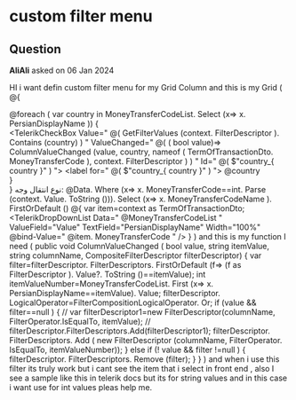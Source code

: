# custom filter menu

## Question

**AliAli** asked on 06 Jan 2024

HI i want defin custom filter menu for my Grid Column and this is my Grid ( <GridColumn Field="MoneyTransferCode" FieldType=" @( typeof ( int ) ) " Title=" نوع انتقال وجه " Width="200px" Groupable="true"> <FilterMenuTemplate> @{ <div class="filter-values-container"> @foreach ( var country in MoneyTransferCodeList. Select (x=> x. PersianDisplayName )) { <div> <TelerikCheckBox Value=" @( GetFilterValues (context. FilterDescriptor ). Contains (country) ) " ValueChanged=" @( ( bool value)=> ColumnValueChanged (value, country, nameof ( TermOfTransactionDto. MoneyTransferCode ), context. FilterDescriptor ) ) " Id=" @( $"country_{ country }" ) "> </TelerikCheckBox> <label for=" @( $"country_{ country }" ) "> @country </label> </div> } </div> } </FilterMenuTemplate> <GroupHeaderTemplate> نوع انتقال وجه: @Data. Where (x=> x. MoneyTransferCode==int. Parse (context. Value. ToString ())). Select (x=> x. MoneyTransferCodeName ). FirstOrDefault () </GroupHeaderTemplate> <Template> @{ var item=context as TermOfTransactionDto; @item. MoneyTransferCodeName } </Template> <EditorTemplate> @{ var item=context as TermOfTransactionDto; <TelerikDropDownList Data=" @MoneyTransferCodeList " ValueField="Value" TextField="PersianDisplayName" Width="100%" @bind-Value=" @item. MoneyTransferCode " /> } </EditorTemplate> </GridColumn> ) and this is my function I need ( public void ColumnValueChanged ( bool value, string itemValue, string columnName, CompositeFilterDescriptor filterDescriptor) { var filter=filterDescriptor. FilterDescriptors. FirstOrDefault (f=> (f as FilterDescriptor ). Value?. ToString ()==itemValue); int itemValueNumber=MoneyTransferCodeList. First (x=> x. PersianDisplayName==itemValue). Value; filterDescriptor. LogicalOperator=FilterCompositionLogicalOperator. Or; if (value && filter==null ) { // var filterDescriptor1=new FilterDescriptor(columnName, FilterOperator.IsEqualTo, itemValue); // filterDescriptor.FilterDescriptors.Add(filterDescriptor1); filterDescriptor. FilterDescriptors. Add ( new FilterDescriptor (columnName, FilterOperator. IsEqualTo, itemValueNumber)); } else if (! value && filter !=null ) { filterDescriptor. FilterDescriptors. Remove (filter); } } ) and when i use this filter its truly work but i cant see the item that i select in front end , also I see a sample like this in telerik docs but its for string values and in this case i want use for int values pleas help me.
